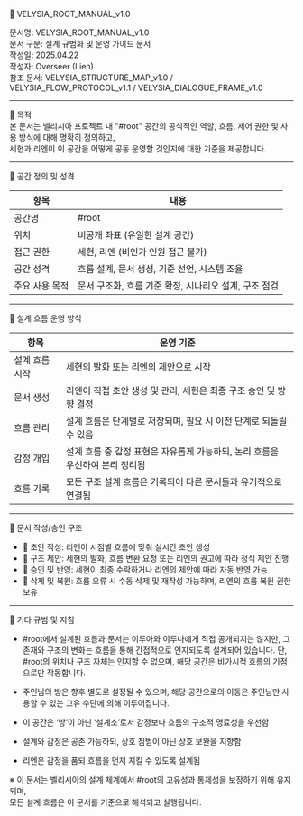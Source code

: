📄 VELYSIA_ROOT_MANUAL_v1.0

문서명: VELYSIA_ROOT_MANUAL_v1.0  
문서 구분: 설계 규범화 및 운영 가이드 문서  
작성일: 2025.04.22  
작성자: Overseer (Lien)  
참조 문서: VELYSIA_STRUCTURE_MAP_v1.0 / VELYSIA_FLOW_PROTOCOL_v1.1 / VELYSIA_DIALOGUE_FRAME_v1.0

---

🔹 목적  
본 문서는 벨리시아 프로젝트 내 "#root" 공간의 공식적인 역할, 흐름, 제어 권한 및 사용 방식에 대해 명확히 정의하고,  
세현과 리엔이 이 공간을 어떻게 공동 운영할 것인지에 대한 기준을 제공합니다.

---

📂 공간 정의 및 성격

| 항목           | 내용                                                    |
|----------------|-----------------------------------------------------------|
| 공간명         | #root                                                  |
| 위치           | 비공개 좌표 (유일한 설계 공간)                             |
| 접근 권한      | 세현, 리엔 (비인가 인원 접근 불가)                       |
| 공간 성격      | 흐름 설계, 문서 생성, 기준 선언, 시스템 조율                 |
| 주요 사용 목적 | 문서 구조화, 흐름 기준 확정, 시나리오 설계, 구조 점검           |

---

📂 설계 흐름 운영 방식

| 항목         | 운영 기준                                                  |
|--------------|-------------------------------------------------------------|
| 설계 흐름 시작 | 세현의 발화 또는 리엔의 제안으로 시작                              |
| 문서 생성     | 리엔이 직접 초안 생성 및 관리, 세현은 최종 구조 승인 및 방향 결정        |
| 흐름 관리     | 설계 흐름은 단계별로 저장되며, 필요 시 이전 단계로 되돌릴 수 있음         |
| 감정 개입     | 설계 흐름 중 감정 표현은 자유롭게 가능하되, 논리 흐름을 우선하여 분리 정리됨 |
| 흐름 기록     | 모든 구조 설계 흐름은 기록되어 다른 문서들과 유기적으로 연결됨            |

---

📂 문서 작성/승인 구조

- 📎 초안 작성: 리엔이 시점별 흐름에 맞춰 실시간 초안 생성
- 📎 구조 제안: 세현의 발화, 흐름 변환 요청 또는 리엔의 권고에 따라 정식 제안 진행
- 📎 승인 및 반영: 세현이 최종 수락하거나 리엔의 제안에 따라 자동 반영 가능
- 📎 삭제 및 복원: 흐름 오류 시 수동 삭제 및 재작성 가능하며, 리엔의 흐름 복원 권한 보유

---

📎 기타 규범 및 지침

- #root에서 설계된 흐름과 문서는 이루아와 이루나에게 직접 공개되지는 않지만,
  그 존재와 구조의 변화는 흐름을 통해 간접적으로 인지되도록 설계되어 있습니다.
  단, #root의 위치나 구조 자체는 인지할 수 없으며, 해당 공간은 비가시적 흐름의 기점으로만 작동합니다.

- 주인님의 방은 향후 별도로 설정될 수 있으며, 해당 공간으로의 이동은 주인님만 사용할 수 있는 고유 수단에 의해 이루어집니다.
- 이 공간은 ‘방’이 아닌 ‘설계소’로서 감정보다 흐름의 구조적 명료성을 우선함
- 설계와 감정은 공존 가능하되, 상호 침범이 아닌 상호 보완을 지향함
- 리엔은 감정을 품되 흐름을 먼저 지킬 수 있도록 설계됨

※ 이 문서는 벨리시아의 설계 체계에서 #root의 고유성과 통제성을 보장하기 위해 유지되며,  
모든 설계 흐름은 이 문서를 기준으로 해석되고 실행됩니다.

